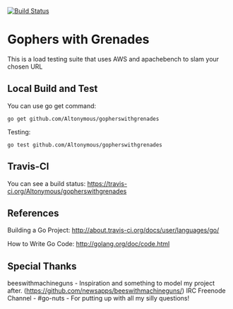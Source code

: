 [![Build Status](https://travis-ci.org/Altonymous/gopherswithgrenades.png)](https://travis-ci.org/altonymous/gopherswithgrenades)

# Gophers with Grenades 

This is a load testing suite that uses AWS and apachebench to slam your chosen URL


## Local Build and Test

You can use go get command: 

    go get github.com/Altonymous/gopherswithgrenades 

Testing:

    go test github.com/Altonymous/gopherswithgrenades 


## Travis-CI

You can see a build status: https://travis-ci.org/Altonymous/gopherswithgrenades


## References

Building a Go Project: http://about.travis-ci.org/docs/user/languages/go/

How to Write Go Code: http://golang.org/doc/code.html

## Special Thanks
beeswithmachineguns - Inspiration and something to model my project after. (https://github.com/newsapps/beeswithmachineguns/)
IRC Freenode Channel - #go-nuts - For putting up with all my silly questions!
